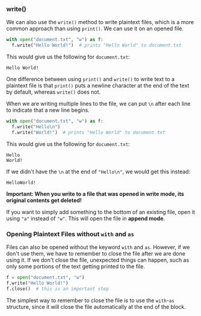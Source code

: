 ### write()

We can also use the `write()` method to write plaintext files, which is a more common approach than using `print()`. We can use it on an opened file. 

```python
with open("document.txt", "w") as f:
  f.write("Hello World!")  # prints "Hello World" to document.txt
```

This would give us the following for `document.txt`:

```
Hello World!
```

One difference between using `print()` and `write()` to write text to a plaintext file is that `print()` puts a newline character at the end of the text by default, whereas `write()` does not.

When we are writing multiple lines to the file, we can put `\n` after each line to indicate that a new line begins.

```python
with open("document.txt", "w") as f:
  f.write("Hello\n")
  f.write("World!")  # prints "Hello World" to document.txt
```

This would give us the following for `document.txt`:

```
Hello
World!
```

If we didn't have the `\n` at the end of `"Hello\n"`, we would get this instead:

```
HelloWorld!
```

**Important: When you write to a file that was opened in write mode, its original contents get deleted!** 

If you want to simply add something to the bottom of an existing file, open it using `"a"` instead of `"w"`. This will open the file in **append mode**.

### Opening Plaintext Files without `with` and `as`

Files can also be opened without the keyword `with` and `as`. However, if we don't use them, we have to remember to close the file after we are done using it. If we don't close the file, unexpected things can happen, such as only some portions of the text getting printed to the file.

```python
f = open("document.txt", "w")
f.write("Hello World!")
f.close()  # this is an important step
```

The simplest way to remember to close the file is to use the `with`-`as` structure, since it will close the file automatically at the end of the block.
